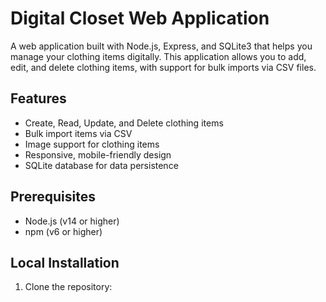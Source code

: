 # Digital Closet Web Application

A web application built with Node.js, Express, and SQLite3 that helps you manage your clothing items digitally. This application allows you to add, edit, and delete clothing items, with support for bulk imports via CSV files.

## Features

- Create, Read, Update, and Delete clothing items
- Bulk import items via CSV
- Image support for clothing items
- Responsive, mobile-friendly design
- SQLite database for data persistence

## Prerequisites

- Node.js (v14 or higher)
- npm (v6 or higher)

## Local Installation

1. Clone the repository:

